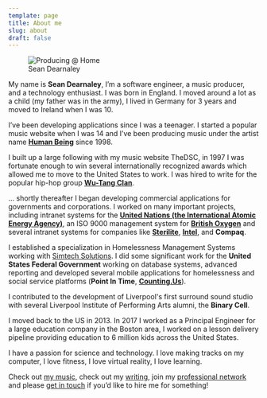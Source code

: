```yaml
---
template: page
title: About me
slug: about
draft: false
---
```


<figure class="float-right" style="width: 200px">
 <img src="/media/3233809970622.jpg" alt="Producing @ Home">
 <figcaption>Sean Dearnaley</figcaption>
</figure>

My name is **Sean Dearnaley**, I’m a software engineer, a music producer, and a technology enthusiast.   I was born in England. I moved around a lot as a child (my father was in the army), I lived in Germany for 3 years and moved to Ireland when I was 10.

I’ve been developing applications since I was a teenager. I started a popular music website when I was 14 and I’ve been producing music under the artist name **[Human Being](https://soundcloud.com/humanbeingmusic)** since 1998.

I built up a large following with my music website TheDSC, in 1997 I was fortunate enough to win several internationally recognized awards which allowed me to move to the United States to work. I was hired to write for the popular hip-hop group **[Wu-Tang Clan](https://wutangclan.com/)**.

... shortly thereafter I began developing commercial applications for governments and corporations. I worked on many important projects, including intranet systems for the **[United Nations (the International Atomic Energy Agency)](https://www.iaea.org/)**, an ISO 9000 management system for **[British Oxygen](https://www.boconline.co.uk/)** and several intranet systems for companies like **[Sterilite](https://www.sterilite.com/)**, **[Intel](https://www.intel.com/)**, and **Compaq**.

I established a specialization in Homelessness Management Systems working with [Simtech Solutions](http://www.simtechsolutions.com/).  I did some significant work for the **United States Federal Government** working on database systems, advanced reporting and developed several mobile applications for homelessness and social service platforms (**Point In Time**, **[Counting.Us](https://counting.us/)**).

I contributed to the development of Liverpool's first surround sound studio with several Liverpool Institute of Performing Arts alumni, the **Binary Cell**.

I moved back to the US in 2013. In 2017 I worked as a Principal Engineer for a large education company in the Boston area, I worked on a lesson delivery pipeline providing education to 6 million kids across the United States.

I have a passion for science and technology. I love making tracks on my computer, I love fitness, I love virtual reality, I love learning.

Check out [my music](https://soundcloud.com/humanbeingmusic), check out my [writing](https://medium.com/@seandearnaley), join my [professional network](https://www.linkedin.com/in/sean-dearnaley-8577a973/) and please [get in touch](mailto:seandearnaley@hotmail.com) if you’d like to hire me for something!

